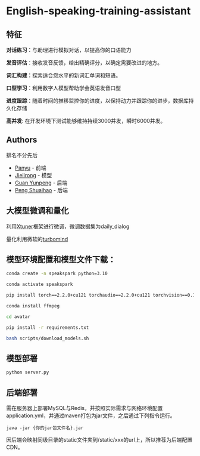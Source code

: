 # English-speaking-training-assistant
## 特征

**对话练习**：与助理进行模拟对话，以提高你的口语能力

**发音评估**：接收发音反馈，给出精确评分，以确定需要改进的地方。

**词汇构建**：探索适合您水平的新词汇单词和短语。

**口型学习**：利用数字人模型帮助学会英语发音口型

**进度跟踪**：随着时间的推移监控你的进度，以保持动力并跟踪你的进步，数据库持久化存储

**高并发**: 在开发环境下测试能够维持持续3000并发，瞬时6000并发。

## Authors
排名不分先后

- [Panyu]() - 前端
- [Jielirong](https://github.com/JL181818) - 模型
- [Guan Yunpeng](https://github.com/SKgtsa) - 后端
- [Peng Shuaihao](https://github.com/Idonotkownwho) - 后端

## 大模型微调和量化
利用[Xtuner](https://github.com/InternLM/xtuner)框架进行微调，微调数据集为daily_dialog

量化利用微软的[turbomind](https://github.com/InternLM/lmdeploy)

## 模型环境配置和模型文件下载：
```bash
conda create -n speakspark python=3.10

conda activate speakspark

pip install torch==2.2.0+cu121 torchaudio==2.2.0+cu121 torchvision==0.17.0+cu121

conda install ffmpeg

cd avatar

pip install -r requirements.txt

bash scripts/download_models.sh
```

## 模型部署

```bash
python server.py
```

## 后端部署

需在服务器上部署MySQL与Redis，并按照实际需求与网络环境配置application.yml，并通过maven打包为jar文件，之后通过下列指令运行。
```
java -jar {你的jar包文件名}.jar
```
因后端会映射同级目录的static文件夹到/static/xxx的url上，所以推荐为后端配置CDN。
